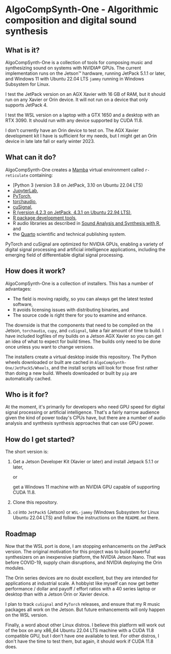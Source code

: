# AlgoCompSynth-One - Algorithmic composition and digital sound synthesis

## What is it?

AlgoCompSynth-One is a collection of tools for composing music and synthesizing
sound on systems with NVIDIA® GPUs. The current implementation runs on
the Jetson™ hardware, running JetPack 5.1.1 or later, and Windows 11 with
Ubuntu 22.04 LTS `jammy` running in Windows Subsystem for Linux.

I test the JetPack version on an AGX Xavier with 16 GB of RAM, but it should
run on any Xavier or Orin device. It will not run on a device that only
supports JetPack 4.

I test the WSL version on a laptop with a GTX 1650 and a desktop with an
RTX 3090. It should run with any device supported by CUDA 11.8.

I don't currently have an Orin device to test on. The AGX Xavier development
kit I have is sufficient for my needs, but I might get an Orin device in late
late fall or early winter 2023.

## What can it do?

AlgoCompSynth-One creates a
[Mamba](https://mamba.readthedocs.io/en/latest/index.html) virtual environment
called `r-reticulate` containing:

- [Python 3 (version 3.8 on JetPack, 3.10 on Ubuntu 22.04 LTS)
- [JupyterLab](https://jupyter.org/),
- [PyTorch](https://pytorch.org/),
- [torchaudio](https://pytorch.org/audio/stable/index.html),
- [cuSignal](https://github.com/rapidsai/cusignal),
- [R (version 4.2.3 on JetPack, 4.3.1 on Ubuntu 22.94 LTS)](https://www.r-project.org/),
- [R package development tools](https://devtools.r-lib.org/),
- R audio libraries as described in
[Sound Analysis and Synthesis with R](https://link.springer.com/book/10.1007/978-3-319-77647-7), and
- the [Quarto](https://quarto.org/) scientific and technical publishing system.

PyTorch and cuSignal are optimized for NVIDIA GPUs, enabling a variety
of digital signal processing and artificial intelligence applications,
including the emerging field of differentiable digital signal processing.

## How does it work?

AlgoCompSynth-One is a collection of installers. This has a number of
advantages:

- The field is moving rapidly, so you can always get the latest tested software,
- It avoids licensing issues with distributing binaries, and
- The source code is right there for you to examine and enhance.

The downside is that the components that need to be compiled on the Jetson,
`torchaudio`, `cupy`, and `cuSignal`, take a fair amount of time to
build. I have included logfiles of my builds on a Jetson AGX Xavier so you
can get an idea of what to expect for build times. The builds only need to
be done once unless you want to change versions.

The installers create a virtual desktop inside this repository. The Python
wheels downloaded or built are cached in `AlgoCompSynth-One/JetPack5/Wheels`,
and the install scripts will look for those first rather than doing a new
build. Wheels downloaded or built by `pip` are automatically cached.

## Who is it for?

At the moment, it's primarily for developers who need GPU speed for digital
signal processing or artificial intelligence. That's a fairly narrow audience
given the kind of power today's CPUs have, but there are a number of audio
analysis and synthesis synthesis approaches that can use GPU power.

## How do I get started?

The short version is:

1. Get a Jetson Developer Kit (Xavier or later) and install Jetpack 5.1.1 or later,

    or

    get a Windows 11 machine with an NVIDIA GPU capable of supporting CUDA 11.8.

2. Clone this repository.

3. `cd` into `JetPack5` (Jetson)  or `WSL-jammy` (Windows Subsystem for Linux
Ubuntu 22.04 LTS) and follow the instructions on the `README.md` there.

## Roadmap

Now that the WSL port is done, I am stopping enhancements on the JetPack version.
The original motivation for this project was to build powerful synthesizers on
an inexpensive platform, the NVIDIA Jetson Nano. That was before COVID-19, supply
chain disruptions, and NVIDIA deploying the Orin modules.

The Orin series devices are no doubt excellent, but they are intended for
applications at industrial scale. A hobbyist like myself can now get
better performance / dollar and payoff / effort ratios with a 40 series
laptop or desktop than with a Jetson Orin or Xavier device.

I plan to track `cuSignal` and `PyTorch` releases, and ensure that my R music
packages all work on the Jetson. But future enhancements will only happen on
the WSL version.

Finally, a word about other Linux distros. I believe this platform will work
out of the box on any x86_64 Ubuntu 22.04 LTS machine with a CUDA 11.8
compatible GPU, but I don't have one available to test. For other distros,
I don't have the time to test them, but again, it should work if CUDA 11.8
does.

